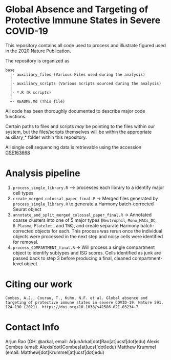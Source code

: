 # Global Absence and Targeting of Protective Immune States in Severe COVID-19

This repository contains all code used to process and illustrate figured used in the 2020 Nature Publication.

The repository is organized as
```
base
  |- auxiliary_files (Various Files used during the analysis)
  |
  |- auxiliary_scripts (Various Scripts sourced during the analysis)
  |
  |- *.R (R scripts)
  |
  +- README.Md (This file)
```

All code has been thoroughly documented to describe major code functions. 

Certain paths to files and scripts *may* be pointing to the files within our system, but the files/scripts themselves will be within the appropriate auxiliary_* folder within this repository.

All single cell sequencing data is retrievable using the accession [GSE163668](https://www.ncbi.nlm.nih.gov/geo/query/acc.cgi?acc=GSE163668)
# Analysis pipeline

1. `process_single_library.R` --> processes each library to a identify major cell types
2. `create_merged_colossal_paper_final.R` -> Merged files generated by `process_single_library.R` to generate a Harmony batch-corrected Seurat object
3. `annotate_and_split_merged_colossal_paper_final.R` -> Annotated coarse clusters into one of 5 major types (`Neutrophil`, `Mono_MACs_DC`, `B_Plasma`, `Platelet` , and `TNK`), and create separate Harmony batch-corrected objects for each. This process was rerun once the individual objects were processed in the next step and noisy cells were identified for removal.
4. `process_COMPARTMENT_final.R` -> Will process a single compartment object to identify subtypes and ISG scores. Cells identified as junk are passed back to step 3 before producing a final, cleaned compartment-level object.

# Citing our work

```
Combes, A.J., Courau, T., Kuhn, N.F. et al. Global absence and targeting of protective immune states in severe COVID-19. Nature 591, 124–130 (2021). https://doi.org/10.1038/s41586-021-03234-7
```


# Contact Info

Arjun Rao (GH: @arkal, email: ArjunArkal[dot]Rao[at]ucsf[dot]edu)
Alexis Combes (email: Alexis[dot]Combes[at]ucsf[dot]edu)
Matthew Krummel (email: Matthew[dot]Krummel[at]ucsf[dot]edu)